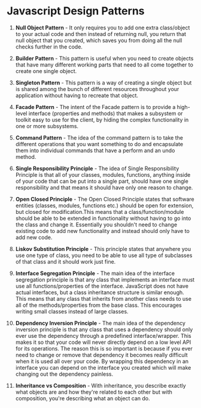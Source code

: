 # Javascript Design Patterns

1. **Null Object Pattern** - It only requires you to add one extra class/object to your actual code and then instead of returning null, you return that null object that you created, which saves you from doing all the null checks further in the code.

2. **Builder Pattern** - This pattern is useful when you need to create objects that have many different working parts that need to all come together to create one single object.

3. **Singleton Pattern** - This pattern is a way of creating a single object but is shared among the bunch of different resources throughout your application without having to recreate that object.

4. **Facade Pattern** - The intent of the Facade pattern is to provide a high-level interface (properties and methods) that makes a subsystem or toolkit easy to use for the client, by hiding the complex functionality in one or more subsystems.

5. **Command Pattern** - The idea of the command pattern is to take the different operations that you want something to do and encapsulate them into individual commands that have a perform and an undo method.

6. **Single Responsibility Principle** - The idea of Single Responsibility Principle is that all of your classes, modules, functions, anything inside of your code that can be put into a single part, should have one single responsibility and that means it should have only one reason to change.

7. **Open Closed Principle** - The Open Closed Principle states that software entities (classes, modules, functions etc.) should be open for extension, but closed for modification.This means that a class/function/module should be able to be extended in functionality without having to go into the class and change it. Essentially you shouldn't need to change existing code to add new functionality and instead should only have to add new code.

8. **Liskov Substitution Principle** - This principle states that anywhere you use one type of class, you need to be able to use all type of subclasses of that class and it should work just fine.

9. **Interface Segregation Principle** - The main idea of the interface segregation principle is that any class that implements an interface must use all functions/properties of the interface. JavaScript does not have actual interfaces, but a class inheritance structure is similar enough. This means that any class that inherits from another class needs to use all of the methods/properties from the base class. This encourages writing small classes instead of large classes.

10. **Dependency Inversion Principle** - The main idea of the dependency inversion principle is that any class that uses a dependency should only ever use the dependency through a predefined interface/wrapper. This makes it so that your code will never directly depend on a low level API for its operations. The reason this is so important is because if you ever need to change or remove that dependency it becomes really difficult when it is used all over your code. By wrapping this dependency in an interface you can depend on the interface you created which will make changing out the dependency painless.

11. **Inheritance vs Composition** - With inheritance, you describe exactly what objects are and how they're related to each other but with composition, you're describing what an object can do.
